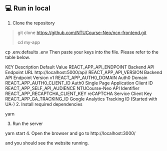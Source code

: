 ## 💻 Run in local
1. Clone the repository

> git clone https://github.com/NTUCourse-Neo/ncn-frontend.git
> 
> cd my-app


cp .env.defaults .env
Then paste your keys into the file. Please refer to the table below.

KEY	Description	Default Value
REACT_APP_API_ENDPOINT	Backend API Endpoint URL	http://localhost:5000/api/
REACT_APP_API_VERSION	Backend API Endpoint Version	v1
REACT_APP_AUTH0_DOMAIN	Auth0 Domain	
REACT_APP_AUTH0_CLIENT_ID	Auth0 Single Page Application Client ID	
REACT_APP_SELF_API_AUDIENCE	NTUCourse-Neo API Identifier	
REACT_APP_RECAPTCHA_CLIENT_KEY	reCAPTCHA Service Client Key	
REACT_APP_GA_TRACKING_ID	Google Analytics Tracking ID (Started with UA-)	
2. Install required dependencies

yarn

3. Run the server

yarn start
4. Open the browser and go to http://localhost:3000/

and you should see the website running.


